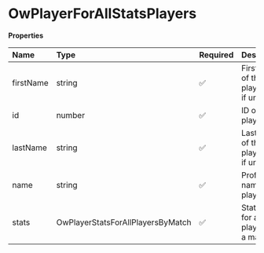 # OwPlayerForAllStatsPlayers

**Properties**

| Name      | Type                              | Required | Description                                 |
| :-------- | :-------------------------------- | :------- | :------------------------------------------ |
| firstName | string                            | ✅       | First name of the player. `null` if unknown |
| id        | number                            | ✅       | ID of the player                            |
| lastName  | string                            | ✅       | Last name of the player. `null` if unknown  |
| name      | string                            | ✅       | Professional name of the player             |
| stats     | OwPlayerStatsForAllPlayersByMatch | ✅       | Statistics for all players for a match      |
